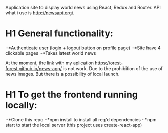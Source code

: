 Application site to display world news using React, Redux and Router. API what i use is http://newsapi.org/.

# H1 General functionality:
⋅⋅*Authenticate user (login + logout button on profile page)
⋅⋅*Site have 4 clickable pages
⋅⋅*Takes latest world news

At the moment, the link with my aplication https://orest-forest.github.io/news-app/ is not work. Due to the prohibition of the use of news images. But there is a possibility of local launch.

# H1 To get the frontend running locally:

⋅⋅*Clone this repo
⋅⋅*npm install to install all req'd dependencies
⋅⋅*npm start to start the local server (this project uses create-react-app)


